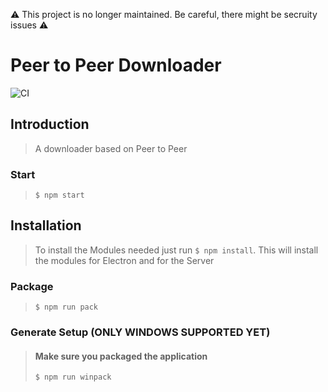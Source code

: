 ⚠️ This project is no longer maintained. Be careful, there might be secruity issues ⚠️


# Peer to Peer Downloader

![CI](https://github.com/sshcrack/PeerToPeerDownloader/workflows/CI/badge.svg)

## Introduction

> A downloader based on Peer to Peer

### Start
> `$ npm start`

## Installation

> To install the Modules needed just run `$ npm install`. This will install the modules for Electron and for the Server

### Package
> `$ npm run pack`

### Generate Setup (ONLY WINDOWS SUPPORTED YET)
> #### Make sure you packaged the application
> `$ npm run winpack`

